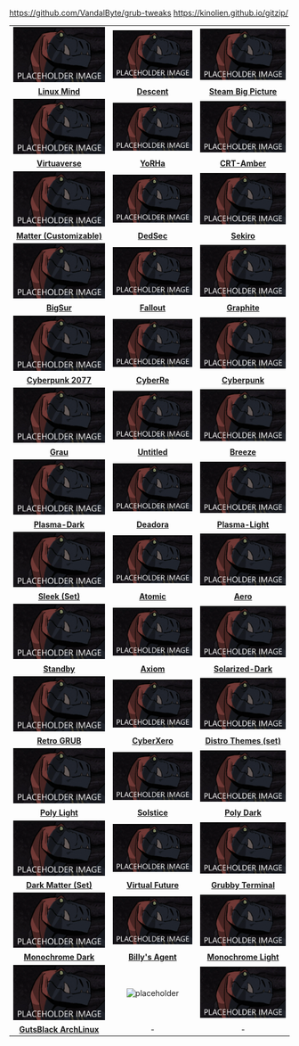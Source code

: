https://github.com/VandalByte/grub-tweaks
https://kinolien.github.io/gitzip/

|    |    |    |
|:-------:|:-------:|:---------:|
|![placeholder](/Images/Placeholderr.png)|![placeholder](/Images/Placeholderr.png)|![placeholder](/Images/Placeholderr.png)|
|[**Linux Mind**](https://www.pling.com/p/1397139/)|[**Descent**](https://www.pling.com/p/1000083/)|[**Steam Big Picture**](https://github.com/LegendaryBibo/Steam-Big-Picture-Grub-Theme)|
|![placeholder](/Images/Placeholderr.png)|![placeholder](/Images/Placeholderr.png)|![placeholder](/Images/Placeholderr.png)|
|[**Virtuaverse**](https://github.com/Patato777/dotfiles/tree/main/grub)|[**YoRHa**](https://github.com/OliveThePuffin/yorha-grub-theme)|[**CRT-Amber**](https://www.pling.com/p/1727268/)|
|![placeholder](/Images/Placeholderr.png)|![placeholder](/Images/Placeholderr.png)|![placeholder](/Images/Placeholderr.png)|
|[**Matter (Customizable)**](https://www.pling.com/p/1400298/)|[**DedSec**](https://www.pling.com/p/1569525/)|[**Sekiro**](https://github.com/semimqmo/sekiro_grub_theme)|
|![placeholder](/Images/Placeholderr.png)|![placeholder](/Images/Placeholderr.png)|![placeholder](/Images/Placeholderr.png)|
|[**BigSur**](https://www.pling.com/p/1443844/)|[**Fallout**](https://www.pling.com/p/1230882/)|[**Graphite**](https://www.pling.com/p/1676418/)|
|![placeholder](/Images/Placeholderr.png)|![placeholder](/Images/Placeholderr.png)|![placeholder](/Images/Placeholderr.png)|
|[**Cyberpunk 2077**](https://www.pling.com/p/1515662/)|[**CyberRe**](https://www.pling.com/p/1420727/)|[**Cyberpunk**](https://www.pling.com/p/1429443/)|
|![placeholder](/Images/Placeholderr.png)|![placeholder](/Images/Placeholderr.png)|![placeholder](/Images/Placeholderr.png)|
|[**Grau**](https://www.pling.com/p/1111514/)|[**Untitled**](https://github.com/samoht9277/dotfiles/tree/master/grub/themes/self)|[**Breeze**](https://www.linux-apps.com/p/1000111/)|
|![placeholder](/Images/Placeholderr.png)|![placeholder](/Images/Placeholderr.png)|![placeholder](/Images/Placeholderr.png)|
|[**Plasma-Dark**](https://www.pling.com/p/1195799/)|[**Deadora**](https://www.pling.com/p/1111550/)|[**Plasma-Light**](https://www.pling.com/p/1197062/)|
|![placeholder](/Images/Placeholderr.png)|![placeholder](/Images/Placeholderr.png)|![placeholder](/Images/Placeholderr.png)|
|[**Sleek (Set)**](https://www.pling.com/p/1414997/)|[**Atomic**](https://www.pling.com/p/1200710/)|[**Aero**](https://www.pling.com/p/1112066/)|
|![placeholder](/Images/Placeholderr.png)|![placeholder](/Images/Placeholderr.png)|![placeholder](/Images/Placeholderr.png)|
|[**Standby**](https://www.pling.com/p/1172610/)|[**Axiom**](https://www.pling.com/p/1111735/)|[**Solarized-Dark**](https://www.pling.com/p/1177401/)|
|![placeholder](/Images/Placeholderr.png)|![placeholder](/Images/Placeholderr.png)|![placeholder](/Images/Placeholderr.png)|
|[**Retro GRUB**](https://www.pling.com/p/1568741/)|[**CyberXero**](https://www.pling.com/p/1502415/)|[**Distro Themes (set)**](https://www.pling.com/p/1482847/)|
|![placeholder](/Images/Placeholderr.png)|![placeholder](/Images/Placeholderr.png)|![placeholder](/Images/Placeholderr.png)|
|[**Poly Light**](https://www.pling.com/p/1176413/)|[**Solstice**](https://www.pling.com/p/1111874/)|[**Poly Dark**](https://www.pling.com/p/1230780/)|
|![placeholder](/Images/Placeholderr.png)|![placeholder](/Images/Placeholderr.png)|![placeholder](/Images/Placeholderr.png)|
|[**Dark Matter (Set)**](https://www.pling.com/p/1603282/)|[**Virtual Future**](https://www.pling.com/p/1529571/)|[**Grubby Terminal**](https://gitlab.com/perthshiretim/grubby-terminal)|
|![placeholder](/Images/Placeholderr.png)|![placeholder](/Images/Placeholderr.png)|![placeholder](/Images/Placeholderr.png)|
|[**Monochrome Dark**](https://www.pling.com/p/1111868/)|[**Billy's Agent**](https://gitlab.com/Drorago/billys-agent-grub2-theme)|[**Monochrome Light**](https://www.pling.com/p/1111486/)|
|![placeholder](/Images/Placeholderr.png)|![placeholder](/Images/Placeolderr.png)|![placeholder](/Images/Placeholderr.png)|
|[**GutsBlack ArchLinux**](https://forums.archlinux.fr/viewtopic.php?t=11361)|-|-|
